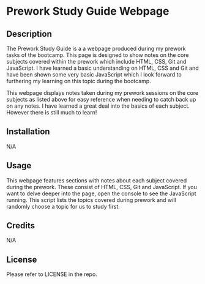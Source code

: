 # Prework Study Guide Webpage

## Description

The Prework Study Guide is a a webpage produced during my prework tasks of the bootcamp. This page is designed to show notes on the core subjects covered within the prework which include HTML, CSS, Git and JavaScript. I have learned a basic understanding on HTML, CSS and Git and have been shown some very basic JavaScript which I look forward to furthering my learning on this topic during the bootcamp. 

This webpage displays notes taken during my prework sessions on the core subjects as listed above for easy reference when needing to catch back up on any notes. I have learned a great deal into the basics of each subject. However there is still much to learn!

## Installation

N/A

## Usage

This webpage features sections with notes about each subject covered during the prework. These consist of HTML, CSS, Git and JavaScript. If you want to delve deeper into the page, open the console to see the JavaScript running. This script lists the topics covered during prework and will randomly choose a topic for us to study first.

## Credits

N/A

## License

Please refer to LICENSE in the repo.

